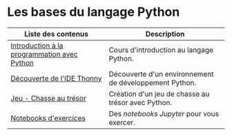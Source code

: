 # Les bases du langage Python

| Liste des contenus                           | Description                         |
| -------------------------------------------- | ----------------------------------- |
| [Introduction à la programmation avec Python](cours.md) | Cours d'introduction au langage Python. |
| [Découverte de l'IDE Thonny](thonny.md) | Découverte d'un environnement de développement Python. |
| [Jeu - Chasse au trésor](chassetresor.md) | Création d'un jeu de chasse au trésor avec Python. |
| [Notebooks d'exercices](notebooks.md) | Des *notebooks Jupyter* pour vous exercer. |